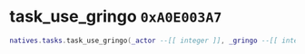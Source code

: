 # task_use_gringo `0xA0E003A7`

```lua
natives.tasks.task_use_gringo(_actor --[[ integer ]], _gringo --[[ integer ]], _unk2 --[[ string ]], _unk3 --[[ integer ]], _unk4 --[[ integer ]])
```